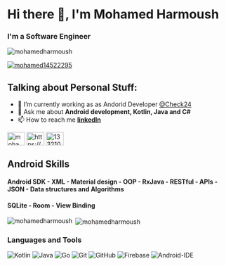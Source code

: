 <h1 align="left">Hi there 👋, I'm Mohamed Harmoush</h1>
<h3 align="left">I'm a Software Engineer</h3>

<p align="left"> <img src="https://komarev.com/ghpvc/?username=mohamedharmoush&label=Profile%20views&color=0e75b6&style=flat" alt="mohamedharmoush" /> </p>

<p align="left"> <a href="https://twitter.com/mohamed14522295" target="blank"><img src="https://img.shields.io/twitter/follow/mohamed14522295?logo=twitter&style=for-the-badge" alt="mohamed14522295" /></a> </p>


## Talking about Personal Stuff:
- 🔭 I’m currently working as as Andorid Developer [@Check24](https://www.linkedin.com/company/check24-vergleichsportal-gmbh/mycompany/)
- 💬 Ask me about **Android development, Kotlin, Java and C#**
- 📫 How to reach me **[linkedIn](https://www.linkedin.com/in/mohamedharmoush/)**


<p align="left">
<a href="https://twitter.com/mohamed14522295" target="blank"><img align="center" src="https://cdn.jsdelivr.net/npm/simple-icons@3.0.1/icons/twitter.svg" alt="mohamed14522295" height="30" width="40" /></a>
<a href="https://linkedin.com/in/https://www.linkedin.com/in/mohamedharmoush/" target="blank"><img align="center" src="https://cdn.jsdelivr.net/npm/simple-icons@3.0.1/icons/linkedin.svg" alt="https://www.linkedin.com/in/mohamedharmoush/" height="30" width="40" /></a>
<a href="https://stackoverflow.com/users/13321079" target="blank"><img align="center" src="https://cdn.jsdelivr.net/npm/simple-icons@3.0.1/icons/stackoverflow.svg" alt="13321079" height="30" width="40" /></a>
</p>

## Android Skills 
#### Android SDK - XML - Material design - OOP - RxJava - RESTful - APIs - JSON - 	Data structures and Algorithms
#### SQLite -	Room - View Binding

<p><img align="left" src="https://github-readme-stats.vercel.app/api/top-langs?username=mohamedharmoush&show_icons=true&locale=en&layout=compact" alt="mohamedharmoush" /></p>

<p>&nbsp;<img align="center" src="https://github-readme-stats.vercel.app/api?username=mohamedharmoush&show_icons=true&locale=en" alt="mohamedharmoush" /></p>

### Languages and Tools
![Kotlin](https://img.shields.io/badge/-Kotlin-5F73D9?style=flat-square&logo=Kotlin&logoColor=ffffff)
![Java](http://img.shields.io/badge/-Java-5B4638?style=flat-square&logo=java&logoColor=ffffff)
![Go](https://img.shields.io/badge/-Go-00ADD8?style=flat-square&logo=Go&logoColor=ffffff)
![Git](https://img.shields.io/badge/-Git-%23F05032?style=flat-square&logo=git&logoColor=%23ffffff)
![GitHub](https://img.shields.io/badge/-GitHub-181717?style=flat-square&logo=github)
![Firebase](https://img.shields.io/badge/-Firebase-FFCA28?style=flat-square&logo=firebase&logoColor=ffffff)
![Android-IDE](http://img.shields.io/badge/-Android-30D780?style=flat-square&logo=android&logoColor=ffffff)

 
